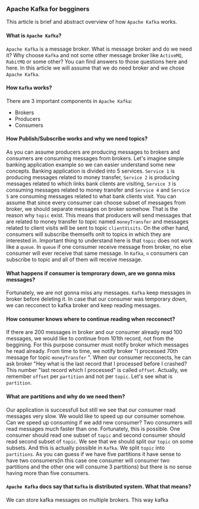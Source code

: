 ### Apache Kafka for begginers

This article is brief and abstract overview of how `Apache Kafka` works.

#### What is `Apache Kafka`?
`Apache Kafka` is a message broker.
What is message broker and do we need it? Why choose `Kafka` and not some other message broker like `ActiveMQ`, `RabitMQ` or some other?
You can find answers to those questions here and here. In this article we will assume that we do need broker and we chose `Apache Kafka`.

#### How `Kafka` works?
There are 3 important components in `Apache Kafka`:
- Brokers
- Producers
- Consumers

#### How Publish/Subscribe works and why we need topics?
As you can assume producers are producing messages to brokers and consumers are consuming messages from brokers.
Let's imagine simple banking application example so we can easier understand some new concepts.
Banking application is divided into 5 services.
`Service 1` is producing messages related to money transfer, `Service 2` is producing messages related to which links bank clients are
visiting, `Service 3` is consuming messages related to money transfer and `Service 4` and `Service 5` are consuming messages related to what bank clients visit. You can assume that since every consumer can choose subset of messages from broker, we should separate
messages on broker somehow. That is the reason why `topic` exist. This means that producers will send messages that are related to money transfer to topic named `moneyTransfer` and messages related to client visits will be sent to topic `clientVisits`. On the other hand, consumers will subscribe themselfs onlt to topics in which they are interested in. Important thing to understand here is that `topic` does not work like a `queue`. In `queue` if one consumer receive message from broker, no else consumer will ever receive that same message. In `Kafka`, `n` consumers can subscribe to topic and all of them will receive message.

#### What happens if consumer is temprorary down, are we gonna miss messages?
Fortunately, we are not gonna miss any messages. `Kafka` keep messages in broker before deleting it. In case that our consumer was temporary down, we can recconect to kafka broker and keep reading messages.

#### How consumer knows where to continue reading when recconect?
If there are 200 messages in broker and our consumer already read 100 messages, we would like to continue from 101th record, not from the beggining. For this purpose consumer must notify broker which messages he read already. From time to time, we notify broker "I processed 70th message for topic `moneyTransfer` ". When our consumer recconects, he can ask broker "Hey what is the last record that I processed before I crashed? This number "last record which I processed" is called `offset`. Actually, we remember `offset` per `partition` and not per `topic`. Let's see what is `partition`.

#### What are partitions and why do we need them?
Our application is successfull but still we see that our consumer read messages very slow. We would like to speed up our consumer somehow. Can we speed up consuming if we add new consumer? Two consumers will read messages much faster than one. Fortunately, this is possible. One consumer should read one subset of `topic` and second consumer should read second subset of `topic`. We see that we should split our `topic` on some subsets. And this is actually possible in `Kafka`. We split `topic` into `partitions`. As you can guess if we have five partitions it have sense to have two consumers(in this case one consumer will consumer two partitions and the other one will consume 3 partitions) but there is no sense having more than five consumers.

#### `Apache Kafka` docs say that `Kafka` is distributed system. What that means?
We can store kafka messages on multiple brokers. This way kafka 
